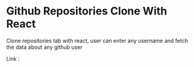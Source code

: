 # Github Repositories Clone With React

Clone repositories tab with react, user can enter any username and fetch the data about any github user

Link : 
